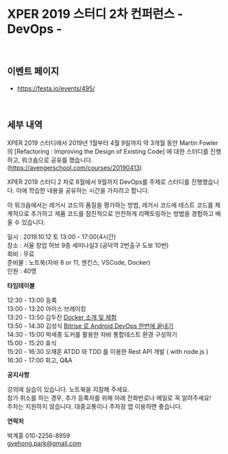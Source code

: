 # XPER 2019 스터디 2차 컨퍼런스 - DevOps -

<br/>

## 이벤트 페이지

- https://festa.io/events/495/



<br/>



## 세부 내역

XPER 2019 스터디에서 2019년 1월부터 4월 9일까지 약 3개월 동안 Martin Fowler의 [Refactoring : Improving the Design of Existing Code] 에 대한 스터디를 진행하고, 워크숍으로 공유를 했습니다. (https://avengerschool.com/courses/20190413)

XPER 2019 스터디 2 차로 6월에서 9월까지 DevOps를 주제로 스터디를 진행했습니다. 이에 학습한 내용을 공유하는 시간을 가지려고 합니다.

이 워크숍에서는 레거시 코드의 품질을 평가하는 방법, 레거시 코드에 테스트 코드를 체계적으로 추가하고 제품 코드를 점진적으로 안전하게 리팩토링하는 방법을 경험하고 배울 수 있습니다.

일시 : 2019.10.12 토 13:00 - 17:00(4시간)  
장소 : 서울 창업 허브 9층 세미나실3 (공덕역 2번출구 도보 10번)  
회비 : 무료  
준비물 : 노트북(자바 8 or 11, 젠킨스, VSCode, Docker)  
인원 : 40명  


**타임테이블**

12:30 - 13:00 등록  
13:00 - 13:20 아이스 브레이킹  
13:20 - 13:50 김두진 [Docker 소개 및 체험](https://github.com/doojin88/docker/blob/master/docs/docker.md)   
13:50 - 14:30 김성식 [Bitrise 로 Android DevOps 한번에 끝내기](https://bitbucket.org/examples_/android-hello-world/src/master/README.md)  
14:30 - 15:00 박세종 도커를 활용한 자바 통합테스트 환경 구성하기  
15:00 - 15:20 휴식  
15:20 - 16:30 오재훈 ATDD 와 TDD 를 이용한 Rest API 개발 ( with node.js )  
16:30 - 17:00 회고, Q&A  


**공지사항**

강의에 실습이 있습니다. 노트북을 지참해 주세요.  
참가 취소를 하는 경우, 추가 등록자를 위해 아래 전화번로나 메일로 꼭 알려주세요!  
주차는 지원하지 않습니다. 대중교통이나 주차장 앱 이용하면 좋습니다.  


**연락처**

박계홍 010-2256-8959  
gyehong.park@gmail.com  
